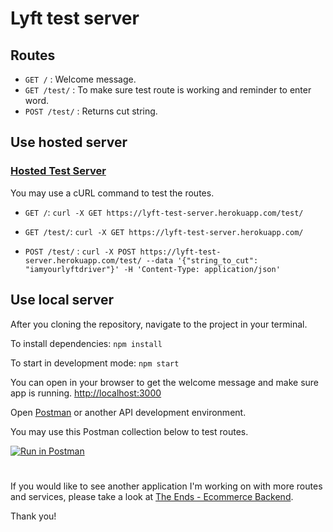 # Lyft test server

## Routes
- `GET /`       : Welcome message.
- `GET /test/`  : To make sure test route is working and reminder to enter word.
- `POST /test/` : Returns cut string. 

## Use hosted server
### [Hosted Test Server](https://lyft-test-server.herokuapp.com "Test Server")

You may use a cURL command to test the routes.

- `GET /`: `curl -X GET https://lyft-test-server.herokuapp.com/test/`

- `GET /test/`: `curl -X GET https://lyft-test-server.herokuapp.com/`

- `POST /test/` : `curl -X POST https://lyft-test-server.herokuapp.com/test/ --data '{"string_to_cut": "iamyourlyftdriver"}' -H 'Content-Type: application/json'`


## Use local server
After you cloning the repository, navigate to the project in your terminal.

To install dependencies: `npm install`

To start in development mode: `npm start`

You can open in your browser to get the welcome message and make sure app is running. [http://localhost:3000](http://localhost:3000) 

Open [Postman](https://www.getpostman.com/) or another API development environment.

You may use this Postman collection below to test routes. 

[![Run in Postman](https://run.pstmn.io/button.svg)](https://app.getpostman.com/run-collection/7b288ee224520e662a93)

#

If you would like to see another application I'm working on with more routes and services, please take a look at [The Ends  - Ecommerce Backend](https://github.com/Ceejaymar/TheEnds-ecommerce-backend).

Thank you! 